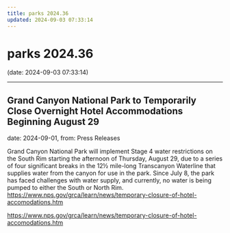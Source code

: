 ```yaml
---
title: parks 2024.36
updated: 2024-09-03 07:33:14
---
```


# parks 2024.36

(date: 2024-09-03 07:33:14)

---

## Grand Canyon National Park to Temporarily Close Overnight Hotel Accommodations Beginning August 29

date: 2024-09-01, from: Press Releases

Grand Canyon National Park will implement Stage 4 water restrictions on the South Rim starting the afternoon of Thursday, August 29, due to a series of four significant breaks in the 12½ mile-long Transcanyon Waterline that supplies water from the canyon for use in the park. Since July 8, the park has faced challenges with water supply, and currently, no water is being pumped to either the South or North Rim. https://www.nps.gov/grca/learn/news/temporary-closure-of-hotel-accomodations.htm 

<https://www.nps.gov/grca/learn/news/temporary-closure-of-hotel-accomodations.htm>

